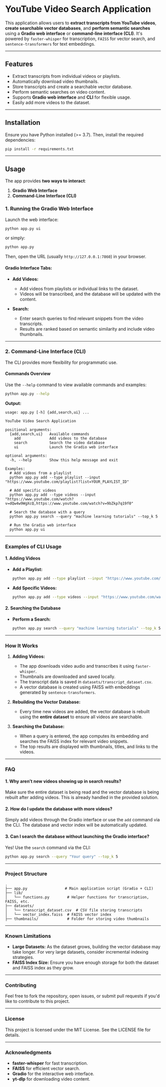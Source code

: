 # **YouTube Video Search Application**

This application allows users to **extract transcripts from YouTube videos**, **create searchable vector databases**, and **perform semantic searches** using a **Gradio web interface** or **command-line interface (CLI)**. It's powered by `faster-whisper` for transcription, `FAISS` for vector search, and `sentence-transformers` for text embeddings.

---

## **Features**
- Extract transcripts from individual videos or playlists.
- Automatically download video thumbnails.
- Store transcripts and create a searchable vector database.
- Perform semantic searches on video content.
- Supports **Gradio web interface** and **CLI** for flexible usage.
- Easily add more videos to the dataset.

---

## **Installation**

Ensure you have Python installed (>= 3.7). Then, install the required dependencies:

```bash
pip install -r requirements.txt
```

---

## **Usage**

The app provides **two ways to interact**:  
1. **Gradio Web Interface**  
2. **Command-Line Interface (CLI)**

### **1. Running the Gradio Web Interface**

Launch the web interface:

```bash
python app.py ui
```

or simply:

```bash
python app.py
```

Then, open the URL (usually `http://127.0.0.1:7860`) in your browser.

#### **Gradio Interface Tabs:**

- **Add Videos:**  
  - Add videos from playlists or individual links to the dataset.
  - Videos will be transcribed, and the database will be updated with the content.
  
- **Search:**  
  - Enter search queries to find relevant snippets from the video transcripts.
  - Results are ranked based on semantic similarity and include video thumbnails.

---

### **2. Command-Line Interface (CLI)**

The CLI provides more flexibility for programmatic use.

#### **Commands Overview**

Use the `--help` command to view available commands and examples:

```bash
python app.py --help
```

**Output:**

```
usage: app.py [-h] {add,search,ui} ...

YouTube Video Search Application

positional arguments:
  {add,search,ui}   Available commands
    add             Add videos to the database
    search          Search the video database
    ui              Launch the Gradio web interface

optional arguments:
  -h, --help        Show this help message and exit

Examples:
  # Add videos from a playlist
  python app.py add --type playlist --input "https://www.youtube.com/playlist?list=YOUR_PLAYLIST_ID"

  # Add specific videos
  python app.py add --type videos --input "https://www.youtube.com/watch?v=dQw4w9WgXcQ,https://www.youtube.com/watch?v=9bZkp7q19f0"

  # Search the database with a query
  python app.py search --query "machine learning tutorials" --top_k 5

  # Run the Gradio web interface
  python app.py ui
```

---

### **Examples of CLI Usage**

#### **1. Adding Videos**

- **Add a Playlist:**

   ```bash
   python app.py add --type playlist --input "https://www.youtube.com/playlist?list=YOUR_PLAYLIST_ID"
   ```

- **Add Specific Videos:**

   ```bash
   python app.py add --type videos --input "https://www.youtube.com/watch?v=dQw4w9WgXcQ,https://www.youtube.com/watch?v=9bZkp7q19f0"
   ```

#### **2. Searching the Database**

- **Perform a Search:**

   ```bash
   python app.py search --query "machine learning tutorials" --top_k 5
   ```

---

### **How It Works**

1. **Adding Videos:**
   - The app downloads video audio and transcribes it using `faster-whisper`.
   - Thumbnails are downloaded and saved locally.
   - The transcript data is saved in `datasets/transcript_dataset.csv`.
   - A vector database is created using FAISS with embeddings generated by `sentence-transformers`.

2. **Rebuilding the Vector Database:**
   - Every time new videos are added, the vector database is rebuilt using the **entire dataset** to ensure all videos are searchable.

3. **Searching the Database:**
   - When a query is entered, the app computes its embedding and searches the FAISS index for relevant video snippets.
   - The top results are displayed with thumbnails, titles, and links to the videos.

---

### **FAQ**

#### **1. Why aren’t new videos showing up in search results?**
Make sure the entire dataset is being read and the vector database is being rebuilt after adding videos. This is already handled in the provided solution.

#### **2. How do I update the database with more videos?**
Simply add videos through the Gradio interface or use the `add` command via the CLI. The database and vector index will be automatically updated.

#### **3. Can I search the database without launching the Gradio interface?**
Yes! Use the `search` command via the CLI:

```bash
python app.py search --query "Your query" --top_k 5
```

---

### **Project Structure**

```
.
├── app.py                 # Main application script (Gradio + CLI)
├── lib/
│   └── functions.py        # Helper functions for transcription, FAISS, etc.
├── datasets/
│   └── transcript_dataset.csv  # CSV file storing transcripts
│   └── vector_index.faiss  # FAISS vector index
├── thumbnails/             # Folder for storing video thumbnails
```

---

### **Known Limitations**

- **Large Datasets:** As the dataset grows, building the vector database may take longer. For very large datasets, consider incremental indexing strategies.
- **FAISS Index Size:** Ensure you have enough storage for both the dataset and FAISS index as they grow.

---

### **Contributing**

Feel free to fork the repository, open issues, or submit pull requests if you'd like to contribute to this project.

---

### **License**

This project is licensed under the MIT License. See the LICENSE file for details.

---

### **Acknowledgments**

- **faster-whisper** for fast transcription.
- **FAISS** for efficient vector search.
- **Gradio** for the interactive web interface.
- **yt-dlp** for downloading video content.
